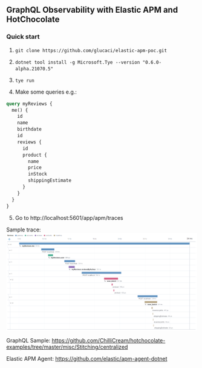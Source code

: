 ## GraphQL Observability with Elastic APM and HotChocolate

### Quick start

1. `git clone https://github.com/glucaci/elastic-apm-poc.git`

2. `dotnet tool install -g Microsoft.Tye --version "0.6.0-alpha.21070.5"`

3. `tye run`

4. Make some queries e.g.:
```graphql
query myReviews {
  me() {
    id  
    name
    birthdate
    id
    reviews {
      id
      product {
        name
        price
        inStock
        shippingEstimate
      }
    }
  }
}
```
5. Go to http://localhost:5601/app/apm/traces

Sample trace:
![Image](sample.png)

GraphQL Sample: https://github.com/ChilliCream/hotchocolate-examples/tree/master/misc/Stitching/centralized

Elastic APM Agent: https://github.com/elastic/apm-agent-dotnet